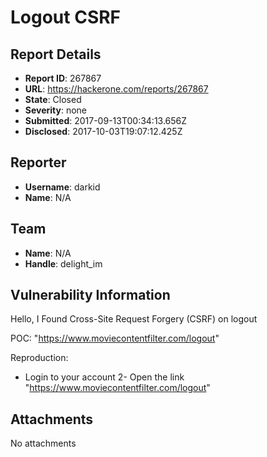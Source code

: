 # Logout CSRF

## Report Details
- **Report ID**: 267867
- **URL**: https://hackerone.com/reports/267867
- **State**: Closed
- **Severity**: none
- **Submitted**: 2017-09-13T00:34:13.656Z
- **Disclosed**: 2017-10-03T19:07:12.425Z

## Reporter
- **Username**: darkid
- **Name**: N/A

## Team
- **Name**: N/A
- **Handle**: delight_im

## Vulnerability Information
Hello,
I Found Cross-Site Request Forgery (CSRF) on logout 

POC:
"https://www.moviecontentfilter.com/logout"

Reproduction:
- Login to your account 
2- Open the link  "https://www.moviecontentfilter.com/logout"


## Attachments
No attachments
